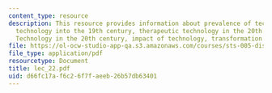 ```yaml
---
content_type: resource
description: This resource provides information about prevalence of technology, medical
  technology into the 19th century, therapeutic technology in the 20th century, diagnostic
  Technology in the 20th century, impact of technology, transformation of hospitals.
file: https://ol-ocw-studio-app-qa.s3.amazonaws.com/courses/sts-005-disease-and-society-in-america-fall-2005/d66fc17af6c26f7faeeb26b57db63401_lec_22.pdf
file_type: application/pdf
resourcetype: Document
title: lec_22.pdf
uid: d66fc17a-f6c2-6f7f-aeeb-26b57db63401
---
```

